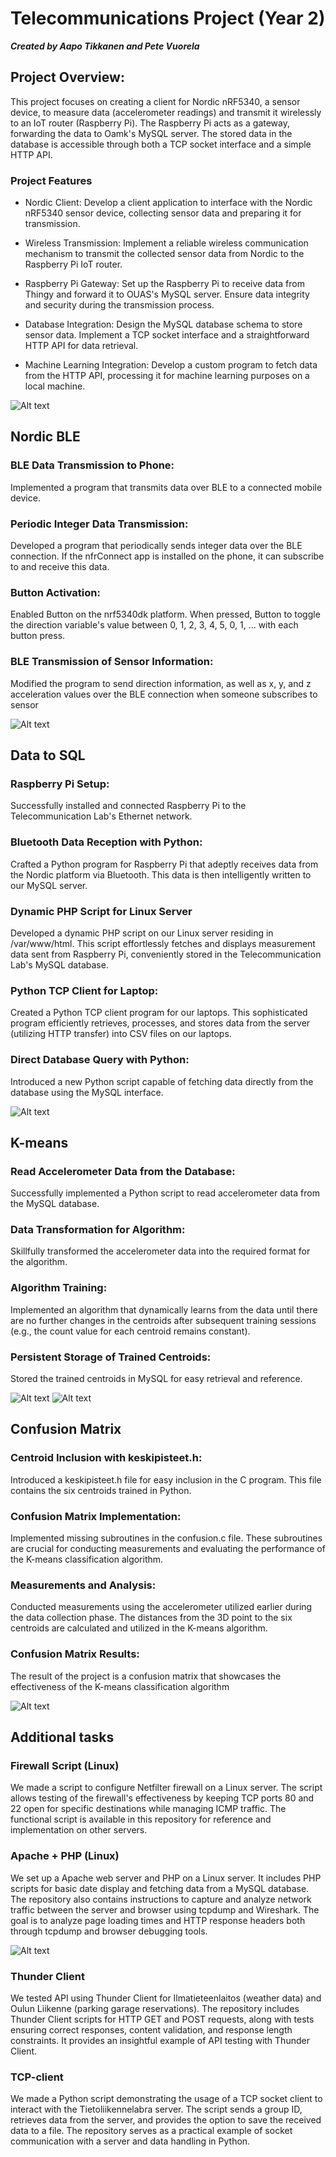 # Telecommunications Project (Year 2)

***Created by Aapo Tikkanen and Pete Vuorela***

## Project Overview:

This project focuses on creating a client for Nordic nRF5340, a sensor device, to measure data (accelerometer readings) and transmit it wirelessly to an IoT router (Raspberry Pi). The Raspberry Pi acts as a gateway, forwarding the data to Oamk's MySQL server. The stored data in the database is accessible through both a TCP socket interface and a simple HTTP API.

### Project Features

- Nordic Client: Develop a client application to interface with the Nordic nRF5340 sensor device, collecting sensor data and preparing it for transmission.

- Wireless Transmission: Implement a reliable wireless communication mechanism to transmit the collected sensor data from Nordic to the Raspberry Pi IoT router.

- Raspberry Pi Gateway: Set up the Raspberry Pi to receive data from Thingy and forward it to OUAS's MySQL server. Ensure data integrity and security during the transmission process.

- Database Integration: Design the MySQL database schema to store sensor data. Implement a TCP socket interface and a straightforward HTTP API for data retrieval.

- Machine Learning Integration: Develop a custom program to fetch data from the HTTP API, processing it for machine learning purposes on a local machine.
  
![Alt text](![image](https://github.com/user-attachments/assets/53b89db5-c55b-463b-ae9b-24636f9d7167) "Diagram illustrating data transfer connections and various components of the project ")



## Nordic BLE

  
  ### BLE Data Transmission to Phone:
  
  Implemented a program that transmits data over BLE to a connected mobile device.
  
  ### Periodic Integer Data Transmission:
  
  Developed a program that periodically sends integer data over the BLE connection. If the nfrConnect app is installed on the phone, it can subscribe to and receive this data.
  
  ### Button  Activation:
  
  Enabled Button on the nrf5340dk platform. When pressed, Button to toggle the direction variable's value between 0, 1, 2, 3, 4, 5, 0, 1, ... with each button press.
  
  ### BLE Transmission of Sensor Information:
  
  Modified the program to send direction information, as well as x, y, and z acceleration values over the BLE connection when someone subscribes to sensor 

![Alt text](![image](https://github.com/user-attachments/assets/a180e52a-37e9-4af1-881f-5f97c9ce3c05) "Nordic nRf5340 and accelometer")



## Data to SQL


  ### Raspberry Pi Setup:

  Successfully installed and connected Raspberry Pi to the Telecommunication Lab's Ethernet network.
    
  ### Bluetooth Data Reception with Python:

  Crafted a Python program for Raspberry Pi that adeptly receives data from the Nordic platform via Bluetooth. This data is then intelligently written to our MySQL server.
   
  ### Dynamic PHP Script for Linux Server

  Developed a dynamic PHP script on our Linux server residing in /var/www/html. This script effortlessly fetches and displays measurement data sent from Raspberry Pi, conveniently stored in the Telecommunication Lab's MySQL database.
    
  ### Python TCP Client for Laptop:

  Created a Python TCP client program for our laptops. This sophisticated program efficiently retrieves, processes, and stores data from the server (utilizing HTTP transfer) into CSV files on our laptops. 
    
  ### Direct Database Query with Python:

  Introduced a new Python script capable of fetching data directly from the database using the MySQL interface.


![Alt text](https://github.com/vuip96/TietoliikenteensovellusProjekti_R20/assets/112549883/da7775b8-7412-4e37-b68e-3ed6e14c68da "Raspberry Pi")






## K-means


  ### Read Accelerometer Data from the Database:
  
  Successfully implemented a Python script to read accelerometer data from the MySQL database.
  
  ### Data Transformation for Algorithm:
  
  Skillfully transformed the accelerometer data into the required format for the algorithm.
  
  ### Algorithm Training:
  
  Implemented an algorithm that dynamically learns from the data until there are no further changes in the centroids after subsequent training sessions (e.g., the count value for each centroid remains constant).
  
  ### Persistent Storage of Trained Centroids:
  
  Stored the trained centroids in MySQL for easy retrieval and reference.


![Alt text](https://github.com/vuip96/TietoliikenteensovellusProjekti_R20/assets/112549883/d334a6ca-e607-4367-98d4-564b05d73c50 "Pictures show how centroids move towards datapoint groups after one iteration")
![Alt text](https://github.com/vuip96/TietoliikenteensovellusProjekti_R20/assets/112549883/76baec58-a9a0-4d4c-badc-b5ef1afda7bc "Pictures show how centroids move towards datapoint groups after one iteration")




## Confusion Matrix


  ### Centroid Inclusion with keskipisteet.h:

  Introduced a keskipisteet.h file for easy inclusion in the C program. This file contains the six centroids trained in Python.

  ### Confusion Matrix Implementation:

  Implemented missing subroutines in the confusion.c file. These subroutines are crucial for conducting measurements and evaluating the performance of the K-means classification algorithm.

  ### Measurements and Analysis:

  Conducted measurements using the accelerometer utilized earlier during the data collection phase. The distances from the 3D point to the six centroids are calculated and utilized in the K-means algorithm.

  ### Confusion Matrix Results:

  The result of the project is a confusion matrix that showcases the effectiveness of the K-means classification algorithm

![Alt text](https://github.com/vuip96/TietoliikenteensovellusProjekti_R20/assets/112549883/607dd601-7a47-4702-8869-3a3e2929a4e2 "Compeleted confusion matrix")


## Additional tasks

  ### Firewall Script (Linux)

  We made a script to configure Netfilter firewall on a Linux server. The script allows testing of the firewall's effectiveness by keeping TCP ports 80 and 22 open for specific destinations while managing ICMP traffic. The functional script is available in this repository for reference and implementation on other servers.

  ### Apache + PHP (Linux)

  We set up a Apache web server and PHP on a Linux server. It includes PHP scripts for basic date display and fetching data from a MySQL database. The repository also contains instructions to capture and analyze network traffic between the server and browser using tcpdump and Wireshark. The goal is to analyze page loading times and HTTP response headers both through tcpdump and browser debugging tools.

![Alt text](https://github.com/vuip96/TietoliikenteensovellusProjekti_R20/assets/112549883/2f1dfc42-441f-4914-bc56-728d6b631be6 "Connected to our Linux server")

  ### Thunder Client

  We tested API using Thunder Client for Ilmatieteenlaitos (weather data) and Oulun Liikenne (parking garage reservations). The repository includes Thunder Client scripts for HTTP GET and POST requests, along with tests ensuring correct responses, content validation, and response length constraints. It provides an insightful example of API testing with Thunder Client.

  ### TCP-client

  We made a Python script demonstrating the usage of a TCP socket client to interact with the Tietoliikennelabra server. The script sends a group ID, retrieves data from the server, and provides the option to save the received data to a file. The repository serves as a practical example of socket communication with a server and data handling in Python.

